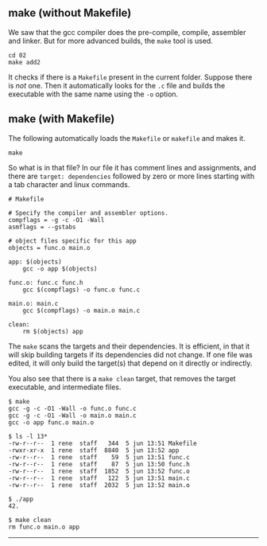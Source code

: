 ## make (without Makefile)

We saw that the gcc compiler does the pre-compile, compile, assembler and linker.
But for more advanced builds, the `make` tool is used.

```
cd 02
make add2
```

It checks if there is a `Makefile` present in the current folder. Suppose
there is *not* one. Then it automatically looks for the `.c` file and builds
the executable with the same name using the `-o` option.

## make (with Makefile)

The following automatically loads the `Makefile` or `makefile` and makes it.
```
make
```

So what is in that file? In our file it has comment lines and assignments,
and there are `target: dependencies` followed by zero or more lines starting
with a tab character and linux commands.

```
# Makefile

# Specify the compiler and assembler options.
compflags = -g -c -O1 -Wall
asmflags = --gstabs

# object files specific for this app
objects = func.o main.o

app: $(objects)
	gcc -o app $(objects)

func.o: func.c func.h
	gcc $(compflags) -o func.o func.c

main.o: main.c
	gcc $(compflags) -o main.o main.c

clean:
	rm $(objects) app

```

The `make` scans the targets and their dependencies. It is efficient,
in that it will skip building targets if its dependencies did not change.
If one file was edited, it will only build the target(s) that depend on it
directly or indirectly.

You also see that there is a `make clean` target, that removes the target
executable, and intermediate files.

```
$ make
gcc -g -c -O1 -Wall -o func.o func.c
gcc -g -c -O1 -Wall -o main.o main.c
gcc -o app func.o main.o

$ ls -l 13*
-rw-r--r--  1 rene  staff   344  5 jun 13:51 Makefile
-rwxr-xr-x  1 rene  staff  8840  5 jun 13:52 app
-rw-r--r--  1 rene  staff    59  5 jun 13:51 func.c
-rw-r--r--  1 rene  staff    87  5 jun 13:50 func.h
-rw-r--r--  1 rene  staff  1852  5 jun 13:52 func.o
-rw-r--r--  1 rene  staff   122  5 jun 13:51 main.c
-rw-r--r--  1 rene  staff  2032  5 jun 13:52 main.o

$ ./app
42.

$ make clean
rm func.o main.o app
```

---

